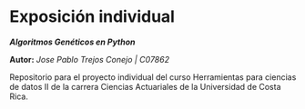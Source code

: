 Exposición individual
============

***Algoritmos Genéticos en Python***

**Autor:** *Jose Pablo Trejos Conejo | C07862*

Repositorio para el proyecto individual del curso Herramientas para ciencias de datos II de la carrera Ciencias Actuariales de la Universidad de Costa Rica. 
